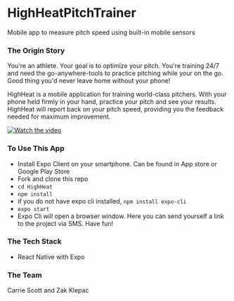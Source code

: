 # HighHeatPitchTrainer
Mobile app to measure pitch speed using built-in mobile sensors

### The Origin Story

You're an athlete. Your goal is to optimize your pitch. You're training 24/7 and need the go-anywhere-tools to practice pitching while your on the go. Good thing you'd never leave home without your phone!

HighHeat is a mobile application for training world-class pitchers. With your phone held firmly in your hand, practice your pitch and see your results. HighHeat will report back on your pitch speed, providing you the feedback needed for maximum improvement.

[![Watch the video](http://i3.ytimg.com/vi/0B5VVJ3iKDg/hqdefault.jpg)](https://youtu.be/0B5VVJ3iKDg)

### To Use This App
* Install Expo Client on your smartphone. Can be found in App store or Google Play Store
* Fork and clone this repo
* `cd HighHeat`
* `npm install`
* if you do not have expo cli installed, `npm install expo-cli`
* `expo start`
* Expo Cli will open a browser window. Here you can send yourself a link to the project via SMS. 
Have fun!

### The Tech Stack
* React Native with Expo

### The Team
Carrie Scott and Zak Klepac
